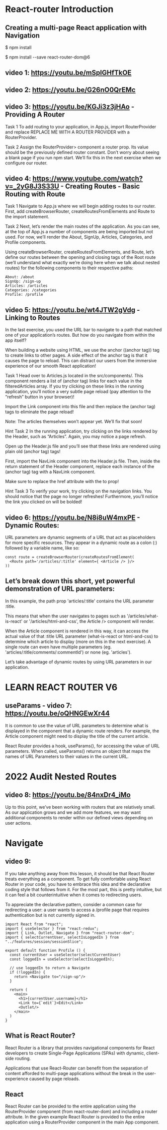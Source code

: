# React-router Introduction

## Creating a multi-page React application with Navigation

$ npm install

$ npm install --save react-router-dom@6

## video 1: https://youtu.be/mSplGHfTkOE

## video 2: https://youtu.be/G26nO0QrEMc

## video 3: https://youtu.be/KGJi3z3jHAo - Providing A Router
Task 1
To add routing to your application, in App.js, import RouterProvider and replace REPLACE ME WITH A ROUTER PROVIDER with a RouterProvider.

Task 2
Assign the RouterProvider> component a router prop. Its value should be the previously defined router constant. Don’t worry about seeing a blank page if you run npm start. We’ll fix this in the next exercise when we configure our router.

## video 4: https://www.youtube.com/watch?v=_2yG8J3S33U - Creating Routes - Basic Routing with Route
Task 1
Navigate to App.js where we will begin adding routes to our router. First, add createBrowserRouter, createRoutesFromElements and Route to the import statement.

Task 2
Next, let’s render the main routes of the application. As you can see, at the top of App.js a number of components are being imported but not used. For now, we’ll render the About, SignUp, Articles, Categories, and Profile components.

Using createBrowserRouter, createRoutesFromElements, and Route, let’s define our routes between the opening and closing tags of the Root route (we’ll understand what exactly we’re doing here when we talk about nested routes) for the following components to their respective paths:
```
About: /about
SignUp: /sign-up
Articles: /articles
Categories: /categories
Profile: /profile
```

## video 5: https://youtu.be/wt4JTW2gVdg - Linking to Routes

In the last exercise, you used the URL bar to navigate to a path that matched one of your application’s routes. But how do you navigate from within the app itself?

When building a website using HTML, we use the anchor ((anchor tag)) tag to create links to other pages. A side effect of the anchor tag is that it causes the page to reload. This can distract our users from the immersive experience of our smooth React application!

Task 1
Head over to Articles.js located in the src/components/. This component renders a list of (anchor tag) links for each value in the filteredArticles array. If you try clicking on these links in the running application, you’ll notice a very subtle page reload (pay attention to the “refresh” button in your browser)!

Import the Link component into this file and then replace the (anchor tag) tags to eliminate the page reload!

Note: The articles themselves won’t appear yet. We’ll fix that soon!

Hint
Task 2
In the running application, try clicking on the links rendered by the Header, such as “Articles”. Again, you may notice a page refresh.

Open up the Header.js file and you’ll see that these links are rendered using plain old (anchor tag) tags!

First, import the NavLink component into the Header.js file. Then, inside the return statement of the Header component, replace each instance of the (anchor tag) tag with a NavLink component.

Make sure to replace the href attribute with the to prop!

Hint
Task 3
To verify your work, try clicking on the navigation links. You should notice that the page no longer refreshes! Furthermore, you’ll notice the link you clicked on will be bolded!


## video 6: https://youtu.be/N8i8uW4mxPE - Dynamic Routes:

URL parameters are dynamic segments of a URL that act as placeholders for more specific resources. They appear in a dynamic route as a colon (:) followed by a variable name, like so:
```
const route = createBrowserRouter(createRoutesFromElement(
  <Route path='/articles/:title' element={ <Article /> }/>
))
```

## Let’s break down this short, yet powerful demonstration of URL parameters:

In this example, the path prop 'articles/:title' contains the URL parameter :title.

This means that when the user navigates to pages such as '/articles/what-is-react' or '/articles/html-and-css', the Article /> component will render.

When the Article component is rendered in this way, it can access the actual value of that :title URL parameter (what-is-react or html-and-css) to determine which article to display (more on this in the next exercise). A single route can even have multiple parameters (eg. 'articles/:title/comments/:commentId') or none (eg. 'articles').

Let’s take advantage of dynamic routes by using URL parameters in our application.

# LEARN REACT ROUTER V6
## useParams - video 7: https://youtu.be/oQHNGEwXr44

It is common to use the value of URL parameters to determine what is displayed in the component that a dynamic route renders. For example, the Article component might need to display the title of the current article.

React Router provides a hook, useParams(), for accessing the value of URL parameters. When called, useParams() returns an object that maps the names of URL Parameters to their values in the current URL.

# 2022 Audit Nested Routes
## video 8: https://youtu.be/84nxDr4_iMo
Up to this point, we’ve been working with routers that are relatively small. As our application grows and we add more features, we may want additional components to render within our defined views depending on user actions.


# Navigate
## video 9: 
If you take anything away from this lesson, it should be that React Router treats everything as a component. To get fully comfortable using React Router in your code, you have to embrace this idea and the declarative coding style that follows from it. For the most part, this is pretty intuitive, but it can feel a bit counterintuitive when it comes to redirecting users.

To appreciate the declarative pattern, consider a common case for redirecting a user: a user wants to access a /profile page that requires authentication but is not currently signed in.

```
import React from "react";
import { useSelector } from "react-redux";
import { Link, Outlet, Navigate } from "react-router-dom";
import { selectCurrentUser, selectIsLoggedIn } from "../features/session/sessionSlice";

export default function Profile () {
  const currentUser = useSelector(selectCurrentUser)
  const loggedIn = useSelector(selectIsLoggedIn);
  
  // use loggedIn to return a Navigate
  if (!loggedIn) {
    return <Navigate to="/sign-up"/>
  }

  return (
    <main>
      <h1>{currentUser.username}</h1>
      <Link to={`edit`}>Edit</Link>
      <Outlet/>
    </main>
  )
}
```




## What is React Router?
React Router is a library that provides navigational components for React developers to create Single-Page Applications (SPAs) with dynamic, client-side routing.

Applications that use React-Router can benefit from the separation of content afforded to multi-page applications without the break in the user-experience caused by page reloads.

## React <RouterProvider>
React Router can be provided to the entire application using the RouterProvider component (from react-router-dom) and including a router attribute. In the given example React Router is provided to the entire application using a RouterProvider component in the main App component.


